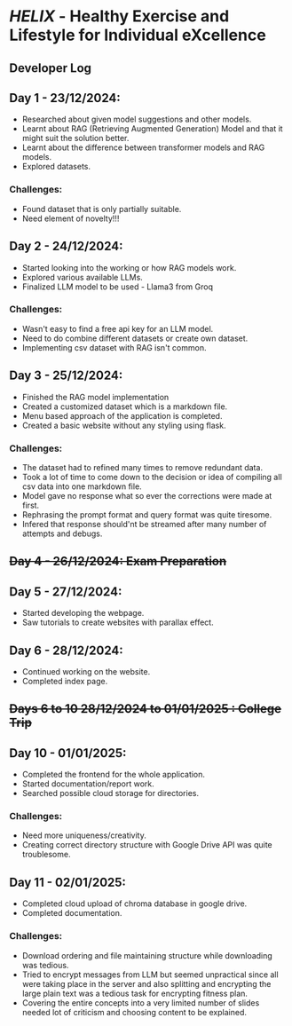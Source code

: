# **_HELIX_** - Healthy Exercise and Lifestyle for Individual eXcellence
## Developer Log

## Day 1 - 23/12/2024:
- Researched about given model suggestions and other models.
- Learnt about RAG (Retrieving Augmented Generation) Model and that it might suit the solution better.
- Learnt about the difference between transformer models and RAG models.
- Explored datasets.
### Challenges:
- Found dataset that is only partially suitable.
- Need element of novelty!!!

## Day 2 - 24/12/2024:
- Started looking into the working or how RAG models work.
- Explored various available LLMs.
- Finalized LLM model to be used - Llama3 from Groq
### Challenges:
  - Wasn't easy to find a free api key for an LLM model.
  - Need to do combine different datasets or create own dataset.
  - Implementing csv dataset with RAG isn't common.

## Day 3 - 25/12/2024:
- Finished the RAG model implementation
- Created a customized dataset which is a markdown file.
- Menu based approach of the application is completed.
- Created a basic website without any styling using flask.
### Challenges:
- The dataset had to refined many times to remove redundant data.
- Took a lot of time to come down to the decision or idea of compiling all csv data into one markdown file.
- Model gave no response what so ever the corrections were made at first.
- Rephrasing the prompt format and query format was quite tiresome.
- Infered that response should'nt be streamed after many number of attempts and debugs.

## ~~Day 4 - 26/12/2024: Exam Preparation~~

## Day 5 - 27/12/2024:
- Started developing the webpage.
- Saw tutorials to create websites with parallax effect.

## Day 6 - 28/12/2024:
- Continued working on the website.
- Completed index page.

## ~~Days 6 to 10 28/12/2024 to 01/01/2025 : College Trip~~

## Day 10 - 01/01/2025:
- Completed the frontend for the whole application.
- Started documentation/report work.
- Searched possible cloud storage for directories.
### Challenges:
- Need more uniqueness/creativity.
- Creating correct directory structure with Google Drive API was quite troublesome.

## Day 11 - 02/01/2025:
- Completed cloud upload of chroma database in google drive.
- Completed documentation.
### Challenges:
- Download ordering and file maintaining structure while downloading was tedious.
- Tried to encrypt messages from LLM but seemed unpractical since all were taking place in the server and also splitting and encrypting the large plain text was a tedious task for encrypting fitness plan.
- Covering the entire concepts into a very limited number of slides needed lot of criticism and choosing content to be explained.
